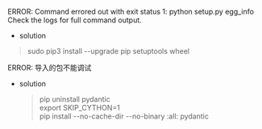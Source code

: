 ERROR: Command errored out with exit status 1: python setup.py egg_info Check the logs for full command output.
+ solution
> sudo pip3 install --upgrade pip setuptools wheel

ERROR: 导入的包不能调试
+ solution
  > pip uninstall pydantic  
  > export SKIP_CYTHON=1   
  > pip install --no-cache-dir --no-binary :all: pydantic  